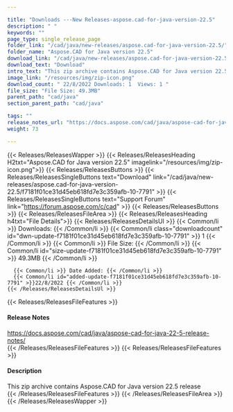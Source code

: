 ```yaml
---

title: "Downloads ---New Releases-aspose.cad-for-java-version-22.5"
description: " "
keywords: ""
page_type: single_release_page
folder_link: "/cad/java/new-releases/aspose.cad-for-java-version-22.5/"
folder_name: "Aspose.CAD for Java version 22.5"
download_link: "/cad/java/new-releases/aspose.cad-for-java-version-22.5/f7181f01ce31d45eb618fd7e3c359afb-10-7791"
download_text: "Download"
intro_text: "This zip archive contains Aspose.CAD for Java version 22.5 release"
image_link: "/resources/img/zip-icon.png"
download_count: " 22/8/2022 Downloads: 1  Views: 1 "
file_size: "File Size: 49.3MB"
parent_path: "cad/java"
section_parent_path: "cad/java"

tags: ""
release_notes_url: "https://docs.aspose.com/cad/java/aspose-cad-for-java-22-5-release-notes/"
weight: 73

---
```


{{< Releases/ReleasesWapper >}}
  {{< Releases/ReleasesHeading H2txt="Aspose.CAD for Java version 22.5" imagelink="/resources/img/zip-icon.png">}}
  {{< Releases/ReleasesButtons >}}
    {{< Releases/ReleasesSingleButtons text="Download" link="/cad/java/new-releases/aspose.cad-for-java-version-22.5/f7181f01ce31d45eb618fd7e3c359afb-10-7791" >}}
    {{< Releases/ReleasesSingleButtons text="Support Forum" link="https://forum.aspose.com/c/cad" >}}
  {{< Releases/ReleasesButtons >}}
  {{< Releases/ReleasesFileArea >}}
    {{< Releases/ReleasesHeading h4txt="File Details">}}
    {{< Releases/ReleasesDetailsUl >}}
      {{< Common/li >}} Downloads: {{< /Common/li >}}
      {{< Common/li class="downloadcount" id="dwn-update-f7181f01ce31d45eb618fd7e3c359afb-10-7791" >}} 1 {{< /Common/li >}}
      {{< Common/li >}} File Size: {{< /Common/li >}}
      {{< Common/li id="size-update-f7181f01ce31d45eb618fd7e3c359afb-10-7791" >}} 49.3MB {{< /Common/li >}}

      {{< Common/li >}} Date Added: {{< /Common/li >}}
      {{< Common/li id="added-update-f7181f01ce31d45eb618fd7e3c359afb-10-7791" >}}22/8/2022 {{< /Common/li >}}
    {{< /Releases/ReleasesDetailsUl >}}

  {{< Releases/ReleasesFileFeatures >}}
      <h4>Release Notes</h4><div><a href='https://docs.aspose.com/cad/java/aspose-cad-for-java-22-5-release-notes/'>https://docs.aspose.com/cad/java/aspose-cad-for-java-22-5-release-notes/</a></div>
  {{< /Releases/ReleasesFileFeatures >}}
  {{< Releases/ReleasesFileFeatures >}}
      <h4>Description</h4><div class="HTMLDescription">This zip archive contains Aspose.CAD for Java version 22.5 release</div>
  {{< /Releases/ReleasesFileFeatures >}}
 {{< /Releases/ReleasesFileArea >}}
{{< /Releases/ReleasesWapper >}}


